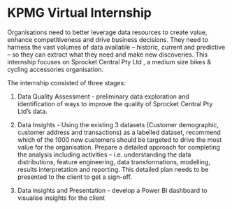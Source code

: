 # KPMG Virtual Internship

Organisations need to better leverage data resources to create value, enhance competitiveness and drive business decisions. They need to harness the vast volumes of data available – historic, current and predictive – so they can extract what they need and make new discoveries.
This internship focuses on Sprocket Central Pty Ltd , a medium size bikes & cycling accessories organisation.

The internship consisted of three stages:
1. Data Quality Assessment - preliminary data exploration and identification of ways to improve the quality of Sprocket Central Pty Ltd’s data.

2. Data Insights - Using the existing 3 datasets (Customer demographic, customer address and transactions) as a labelled dataset, recommend which of the 1000 new customers should be targeted to drive the most value for the organisation. Prepare a detailed approach for completing the analysis including activities – i.e. understanding the data distributions, feature engineering, data transformations, modelling, results interpretation and reporting. This detailed plan needs to be presented to the client to get a sign-off. 

3. Data insights and Presentation - develop a Power BI dashboard to visualise insights for the client
